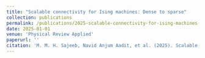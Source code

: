```yaml
---
title: "Scalable connectivity for Ising machines: Dense to sparse"
collection: publications
permalink: /publications/2025-scalable-connectivity-for-ising-machines-dense-to
date: 2025-01-01
venue: 'Physical Review Applied'
paperurl: ''
citation: 'M. M. H. Sajeeb, Navid Anjum Aadit, et al. (2025). Scalable connectivity for Ising machines: Dense to sparse. Physical Review Applied.'
---
```

